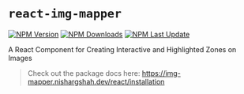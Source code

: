 # `react-img-mapper`

[![NPM Version](https://img.shields.io/npm/v/react-img-mapper)](https://www.npmjs.com/package/react-img-mapper)
[![NPM Downloads](https://img.shields.io/npm/dw/react-img-mapper)](https://www.npmjs.com/package/react-img-mapper)
[![NPM Last Update](https://img.shields.io/npm/last-update/react-img-mapper)](https://www.npmjs.com/package/react-img-mapper)

A React Component for Creating Interactive and Highlighted Zones on Images

> Check out the package docs here: https://img-mapper.nishargshah.dev/react/installation
